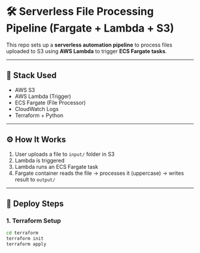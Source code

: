 # 🛠️ Serverless File Processing Pipeline (Fargate + Lambda + S3)

This repo sets up a **serverless automation pipeline** to process files uploaded to S3 using **AWS Lambda** to trigger **ECS Fargate tasks**.

---

## 🔧 Stack Used

- AWS S3
- AWS Lambda (Trigger)
- ECS Fargate (File Processor)
- CloudWatch Logs
- Terraform + Python

---

## ⚙️ How It Works

1. User uploads a file to `input/` folder in S3
2. Lambda is triggered
3. Lambda runs an ECS Fargate task
4. Fargate container reads the file → processes it (uppercase) → writes result to `output/`

---

## 🚀 Deploy Steps

### 1. Terraform Setup

```bash
cd terraform
terraform init
terraform apply
